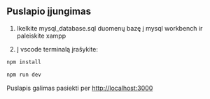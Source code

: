 ## Puslapio įjungimas

1. Ikelkite mysql_database.sql duomenų bazę į mysql workbench ir paleiskite xampp
 
2. Į vscode terminalą įrašykite:
```bash
npm install

npm run dev
```

Puslapis galimas pasiekti per [http://localhost:3000](http://localhost:3000)